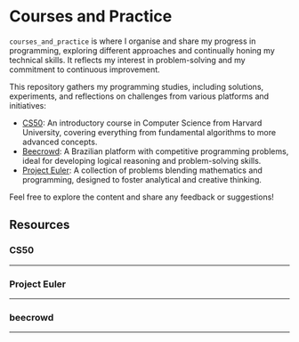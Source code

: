 # **Courses and Practice**

`courses_and_practice` is where I organise and share my progress in programming, exploring different approaches and continually honing my technical skills. It reflects my interest in problem-solving and my commitment to continuous improvement.

This repository gathers my programming studies, including solutions, experiments, and reflections on challenges from various platforms and initiatives:

- [CS50](https://pll.harvard.edu/course/cs50-introduction-computer-science): An     introductory course in Computer Science from Harvard University, covering everything from fundamental algorithms to more advanced concepts.
- [Beecrowd](https://judge.beecrowd.com/en/login?): A Brazilian platform with competitive programming problems, ideal for developing logical reasoning and problem-solving skills.
- [Project Euler](https://projecteuler.net/about): A collection of problems blending mathematics and programming, designed to foster analytical and creative thinking.

Feel free to explore the content and share any feedback or suggestions!

## **Resources**

### **CS50**

---

### **Project Euler**

---

### **beecrowd**

---